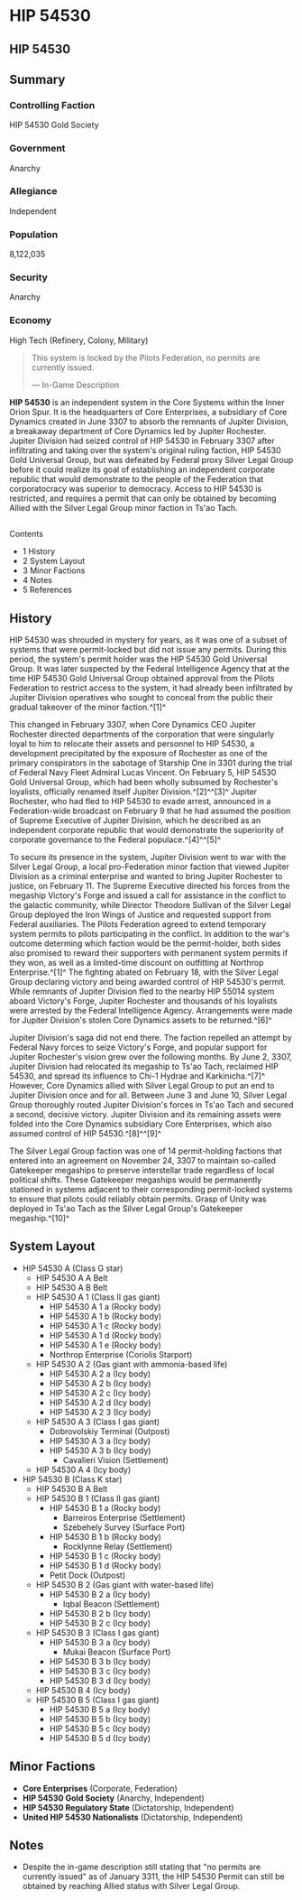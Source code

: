 # HIP 54530
## HIP 54530

		

## Summary

### Controlling Faction

HIP 54530 Gold Society

### Government

Anarchy

### Allegiance

Independent

### Population

8,122,035

### Security

Anarchy

### Economy

High Tech (Refinery, Colony, Military)

> 
> 
> This system is locked by the Pilots Federation, no permits are currently issued.
> 
> 
> — In-Game Description
> 

**HIP 54530** is an independent system in the Core Systems within the Inner Orion Spur. It is the headquarters of Core Enterprises, a subsidiary of Core Dynamics created in June 3307 to absorb the remnants of Jupiter Division, a breakaway department of Core Dynamics led by Jupiter Rochester. Jupiter Division had seized control of HIP 54530 in February 3307 after infiltrating and taking over the system's original ruling faction, HIP 54530 Gold Universal Group, but was defeated by Federal proxy Silver Legal Group before it could realize its goal of establishing an independent corporate republic that would demonstrate to the people of the Federation that corporatocracy was superior to democracy. Access to HIP 54530 is restricted, and requires a permit that can only be obtained by becoming Allied with the Silver Legal Group minor faction in Ts'ao Tach.

## 

Contents

- 1 History
- 2 System Layout
- 3 Minor Factions
- 4 Notes
- 5 References

## History

HIP 54530 was shrouded in mystery for years, as it was one of a subset of systems that were permit-locked but did not issue any permits. During this period, the system's permit holder was the HIP 54530 Gold Universal Group. It was later suspected by the Federal Intelligence Agency that at the time HIP 54530 Gold Universal Group obtained approval from the Pilots Federation to restrict access to the system, it had already been infiltrated by Jupiter Division operatives who sought to conceal from the public their gradual takeover of the minor faction.^[1]^

This changed in February 3307, when Core Dynamics CEO Jupiter Rochester directed departments of the corporation that were singularly loyal to him to relocate their assets and personnel to HIP 54530, a development precipitated by the exposure of Rochester as one of the primary conspirators in the sabotage of Starship One in 3301 during the trial of Federal Navy Fleet Admiral Lucas Vincent. On February 5, HIP 54530 Gold Universal Group, which had been wholly subsumed by Rochester's loyalists, officially renamed itself Jupiter Division.^[2]^^[3]^ Jupiter Rochester, who had fled to HIP 54530 to evade arrest, announced in a Federation-wide broadcast on February 9 that he had assumed the position of Supreme Executive of Jupiter Division, which he described as an independent corporate republic that would demonstrate the superiority of corporate governance to the Federal populace.^[4]^^[5]^

To secure its presence in the system, Jupiter Division went to war with the Silver Legal Group, a local pro-Federation minor faction that viewed Jupiter Division as a criminal enterprise and wanted to bring Jupiter Rochester to justice, on February 11. The Supreme Executive directed his forces from the megaship Victory's Forge and issued a call for assistance in the conflict to the galactic community, while Director Theodore Sullivan of the Silver Legal Group deployed the Iron Wings of Justice and requested support from Federal auxiliaries. The Pilots Federation agreed to extend temporary system permits to pilots participating in the conflict. In addition to the war's outcome determing which faction would be the permit-holder, both sides also promised to reward their supporters with permanent system permits if they won, as well as a limited-time discount on outfitting at Northrop Enterprise.^[1]^ The fighting abated on February 18, with the Silver Legal Group declaring victory and being awarded control of HIP 54530's permit. While remnants of Jupiter Division fled to the nearby HIP 55014 system aboard Victory's Forge, Jupiter Rochester and thousands of his loyalists were arrested by the Federal Intelligence Agency. Arrangements were made for Jupiter Division's stolen Core Dynamics assets to be returned.^[6]^

Jupiter Division's saga did not end there. The faction repelled an attempt by Federal Navy forces to seize Victory's Forge, and popular support for Jupiter Rochester's vision grew over the following months. By June 2, 3307, Jupiter Division had relocated its megaship to Ts'ao Tach, reclaimed HIP 54530, and spread its influence to Chi-1 Hydrae and Karkinicha.^[7]^ However, Core Dynamics allied with Silver Legal Group to put an end to Jupiter Division once and for all. Between June 3 and June 10, Silver Legal Group thoroughly routed Jupiter Division's forces in Ts'ao Tach and secured a second, decisive victory. Jupiter Division and its remaining assets were folded into the Core Dynamics subsidiary Core Enterprises, which also assumed control of HIP 54530.^[8]^^[9]^

The Silver Legal Group faction was one of 14 permit-holding factions that entered into an agreement on November 24, 3307 to maintain so-called Gatekeeper megaships to preserve interstellar trade regardless of local political shifts. These Gatekeeper megaships would be permanently stationed in systems adjacent to their corresponding permit-locked systems to ensure that pilots could reliably obtain permits. Grasp of Unity was deployed in Ts'ao Tach as the Silver Legal Group's Gatekeeper megaship.^[10]^

## System Layout

- HIP 54530 A (Class G star)
    - HIP 54530 A A Belt
    - HIP 54530 A B Belt
    - HIP 54530 A 1 (Class II gas giant)
        - HIP 54530 A 1 a (Rocky body)
        - HIP 54530 A 1 b (Rocky body)
        - HIP 54530 A 1 c (Rocky body)
        - HIP 54530 A 1 d (Rocky body)
        - HIP 54530 A 1 e (Rocky body)
        - Northrop Enterprise (Coriolis Starport)
    - HIP 54530 A 2 (Gas giant with ammonia-based life)
        - HIP 54530 A 2 a (Icy body)
        - HIP 54530 A 2 b (Icy body)
        - HIP 54530 A 2 c (Icy body)
        - HIP 54530 A 2 d (Icy body)
        - HIP 54530 A 2 3 (Icy body)
    - HIP 54530 A 3 (Class I gas giant)
        - Dobrovolskiy Terminal (Outpost)
        - HIP 54530 A 3 a (Icy body)
        - HIP 54530 A 3 b (Icy body)
            - Cavalieri Vision (Settlement)
    - HIP 54530 A 4 (Icy body)
- HIP 54530 B (Class K star)
    - HIP 54530 B A Belt
    - HIP 54530 B 1 (Class II gas giant)
        - HIP 54530 B 1 a (Rocky body)
            - Barreiros Enterprise (Settlement)
            - Szebehely Survey (Surface Port)
        - HIP 54530 B 1 b (Rocky body)
            - Rocklynne Relay (Settlement)
        - HIP 54530 B 1 c (Rocky body)
        - HIP 54530 B 1 d (Rocky body)
        - Petit Dock (Outpost)
    - HIP 54530 B 2 (Gas giant with water-based life)
        - HIP 54530 B 2 a (Icy body)
            - Iqbal Beacon (Settlement)
        - HIP 54530 B 2 b (Icy body)
        - HIP 54530 B 2 c (Icy body)
    - HIP 54530 B 3 (Class I gas giant)
        - HIP 54530 B 3 a (Icy body)
            - Mukai Beacon (Surface Port)
        - HIP 54530 B 3 b (Icy body)
        - HIP 54530 B 3 c (Icy body)
        - HIP 54530 B 3 d (Icy body)
    - HIP 54530 B 4 (Icy body)
    - HIP 54530 B 5 (Class I gas giant)
        - HIP 54530 B 5 a (Icy body)
        - HIP 54530 B 5 b (Icy body)
        - HIP 54530 B 5 c (Icy body)
        - HIP 54530 B 5 d (Icy body)

## Minor Factions

- **Core Enterprises** (Corporate, Federation)
- **HIP 54530 Gold Society** (Anarchy, Independent)
- **HIP 54530 Regulatory State** (Dictatorship, Independent)
- **United HIP 54530 Nationalists** (Dictatorship, Independent)

## Notes

- Despite the in-game description still stating that "no permits are currently issued" as of January 3311, the HIP 54530 Permit can still be obtained by reaching Allied status with Silver Legal Group.